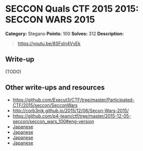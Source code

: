 # SECCON Quals CTF 2015 2015: SECCON WARS 2015

**Category:** Stegano
**Points:** 100
**Solves:** 312
**Description:**

> <https://youtu.be/8SFsln4VyEk>


## Write-up

(TODO)

## Other write-ups and resources

* <https://github.com/Execut3/CTF/tree/master/Participated-CTF/2015/seccon/SecconWars>
* <http://corb3nik.github.io/2015/12/06/Secon-Wars-2015/>
* <https://github.com/p4-team/ctf/tree/master/2015-12-05-seccon/seccon_wars_100#eng-version>
* [Japanese](http://katc.hateblo.jp/entry/2015/12/06/185159)
* [Japanese](http://iwasi.hatenablog.jp/entry/2015/12/06/190557)
* [Japanese](http://akashisn.azurewebsites.net/2015/12/06/seccon-2015-online-ctf-write-up/)
* [Japanese](http://nononono.sakura.ne.jp/blog/2015-1206/)
